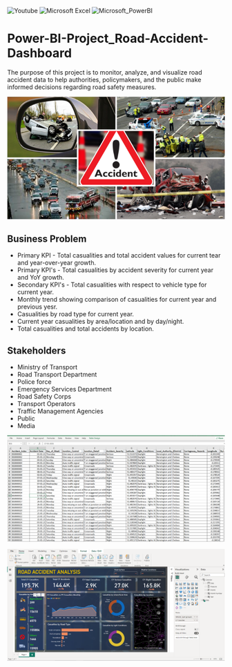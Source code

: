 ![Youtube](https://img.shields.io/badge/YouTube-FF0000?style=for-the-badge&logo=youtube&logoColor=white)
![Microsoft Excel](https://img.shields.io/badge/Microsoft_Excel-217346?style=for-the-badge&logo=microsoft-excel&logoColor=white)
![Microsoft_PowerBI](https://img.shields.io/badge/PowerBI-F2C811?style=for-the-badge&logo=Power%20BI&logoColor=white)

# Power-BI-Project_Road-Accident-Dashboard
The purpose of this project is to monitor, analyze, and visualize road accident data to help authorities, policymakers, and the public make informed decisions regarding road safety measures.

 ![Car](static/Car_accident.png)
 
## Business Problem
- Primary KPI - Total casualities and total accident values for current tear and year-over-year growth.
- Primary KPI's - Total casualities by accident severity for current year and YoY growth.
- Secondary KPI's - Total casualities with respect to vehicle type for current year.
- Monthly trend showing comparison of casualities for current year and previous yesr.
- Casualities by road type for current year.
- Current year casualities by area/location and by day/night.
- Total casualities and total accidents by location.

## Stakeholders
- Ministry of Transport
- Road Transport Department
- Police force
- Emergency Services Department 
- Road Safety Corps
- Transport Operators
- Traffic Management Agencies
- Public
- Media


 ![Data](static/Data_excel.PNG)

 ![Final](static/Final_dashboard_RA_PBI.PNG)
